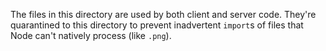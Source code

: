 The files in this directory are used by both client and server code. They're quarantined to this directory to prevent inadvertent `import`s of files that Node can't natively process (like `.png`).
